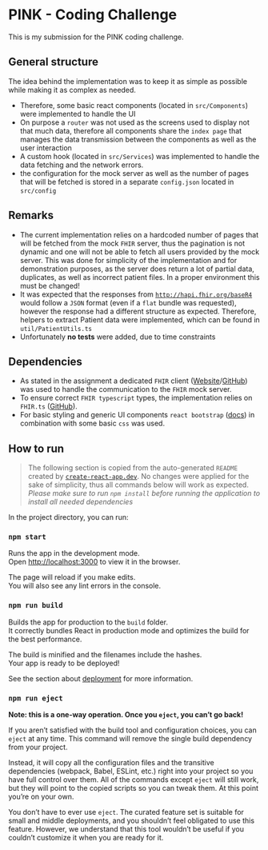 # PINK - Coding Challenge

This is my submission for the PINK coding challenge.

## General structure

The idea behind the implementation was to keep it as simple as possible while making it as complex as needed.

- Therefore, some basic react components (located in `src/Components`) were implemented to handle the UI
- On purpose a `router` was not used as the screens used to display not that much data, therefore all components share the `index page` that manages the data transmission between the components as well as the user interaction
- A custom hook (located in `src/Services`) was implemented to handle the data fetching and the network errors.
- the configuration for the mock server as well as the number of pages that will be fetched is stored in a separate `config.json` located in `src/config`

## Remarks

- The current implementation relies on a hardcoded number of pages that will be fetched from the mock `FHIR` server, thus the pagination is not dynamic and one will not be able to fetch all users provided by the mock server. This was done for simplicity of the implementation and for demonstration purposes, as the server does return a lot of partial data, duplicates, as well as incorrect patient files. In a proper environment this must be changed!
- It was expected that the responses from [`http://hapi.fhir.org/baseR4`](http://hapi.fhir.org/baseR4) would follow a `JSON` format (even if a `flat` bundle was requested), however the response had a different structure as expected. Therefore, helpers to extract Patient data were implemented, which can be found in `util/PatientUtils.ts`
- Unfortunately **no tests** were added, due to time constraints

## Dependencies

- As stated in the assignment a dedicated `FHIR` client ([Website](https://docs.smarthealthit.org/client-js/)/[GitHub](https://github.com/smart-on-fhir/client-js)) was used to handle the communication to the `FHIR` mock server.
- To ensure correct `FHIR typescript` types, the implementation relies on `FHIR.ts` ([GitHub](https://github.com/smilecdr/FHIR.ts)).
- For basic styling and generic UI components `react bootstrap` ([docs](https://react-bootstrap.netlify.app/)) in combination with some basic `css` was used.

## How to run

> The following section is copied from the auto-generated `README` created by [`create-react-app.dev`](https://create-react-app.dev/). No changes were applied for the sake of simplicity, thus all commands below will work as expected. *Please make sure to run `npm install` before running the application to install all needed dependencies*

In the project directory, you can run:

### `npm start`

Runs the app in the development mode.\
Open [http://localhost:3000](http://localhost:3000) to view it in the browser.

The page will reload if you make edits.\
You will also see any lint errors in the console.

### `npm run build`

Builds the app for production to the `build` folder.\
It correctly bundles React in production mode and optimizes the build for the best performance.

The build is minified and the filenames include the hashes.\
Your app is ready to be deployed!

See the section about [deployment](https://facebook.github.io/create-react-app/docs/deployment) for more information.

### `npm run eject`

**Note: this is a one-way operation. Once you `eject`, you can’t go back!**

If you aren’t satisfied with the build tool and configuration choices, you can `eject` at any time. This command will remove the single build dependency from your project.

Instead, it will copy all the configuration files and the transitive dependencies (webpack, Babel, ESLint, etc.) right into your project so you have full control over them. All of the commands except `eject` will still work, but they will point to the copied scripts so you can tweak them. At this point you’re on your own.

You don’t have to ever use `eject`. The curated feature set is suitable for small and middle deployments, and you shouldn’t feel obligated to use this feature. However, we understand that this tool wouldn’t be useful if you couldn’t customize it when you are ready for it.
